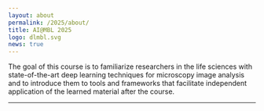```yaml
---
layout: about
permalink: /2025/about/
title: AI@MBL 2025
logo: dlmbl.svg
news: true
---
```


The goal of this course is to familiarize researchers in the life sciences with state-of-the-art deep learning techniques
for microscopy image analysis and to introduce them to tools and frameworks that facilitate independent application of the
learned material after the course.

***

